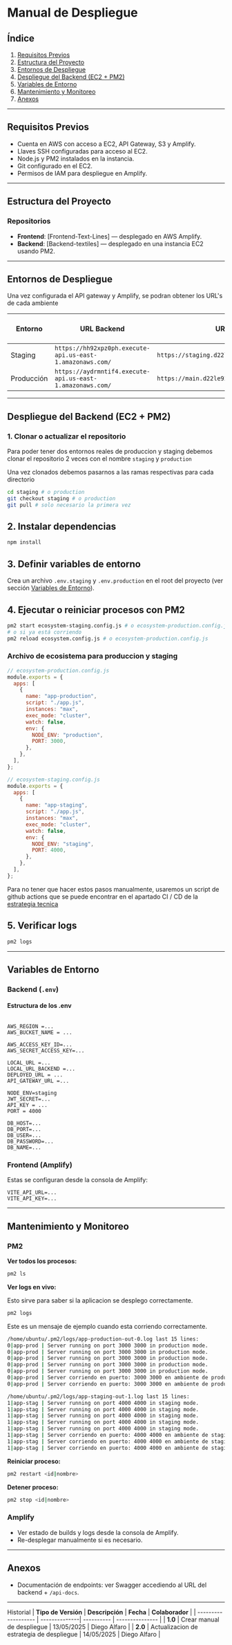# Manual de Despliegue

## Índice

1. [Requisitos Previos](#requisitos-previos)
2. [Estructura del Proyecto](#estructura-del-proyecto)
3. [Entornos de Despliegue](#entornos-de-despliegue)
4. [Despliegue del Backend (EC2 + PM2)](#despliegue-del-backend-ec2--pm2)
5. [Variables de Entorno](#variables-de-entorno)
6. [Mantenimiento y Monitoreo](#mantenimiento-y-monitoreo)
7. [Anexos](#anexos)

---

## Requisitos Previos

- Cuenta en AWS con acceso a EC2, API Gateway, S3 y Amplify.
- Llaves SSH configuradas para acceso al EC2.
- Node.js y PM2 instalados en la instancia.
- Git configurado en el EC2.
- Permisos de IAM para despliegue en Amplify.

---

## Estructura del Proyecto

### Repositorios

- **Frontend**: [Frontend-Text-Lines] — desplegado en AWS Amplify.
- **Backend**: [Backend-textiles] — desplegado en una instancia EC2 usando PM2.

---

## Entornos de Despliegue

Una vez configurada el API gateway y Amplify, se podran obtener los URL's de cada ambiente

| Entorno    | URL Backend                                               | URL Frontend                                     | Rama GitHub | Puerto en EC2 |
| ---------- | --------------------------------------------------------- | ------------------------------------------------ | ----------- | ------------- |
| Staging    | `https://hh92xpz0ph.execute-api.us-east-1.amazonaws.com/` | `https://staging.d22le927zllwnv.amplifyapp.com/` | `staging`   | `4000`        |
| Producción | `https://aydrmntif4.execute-api.us-east-1.amazonaws.com/` | `https://main.d22le927zllwnv.amplifyapp.com/`    | `main`      | `3000`        |

---

## Despliegue del Backend (EC2 + PM2)

### 1. Clonar o actualizar el repositorio

Para poder tener dos entornos reales de produccion y staging debemos clonar el repositorio 2 veces con el nombre `staging` y `production`

Una vez clonados debemos pasarnos a las ramas respectivas para cada directorio

```bash
cd staging # o production
git checkout staging # o production
git pull # solo necesario la primera vez
```

## 2. Instalar dependencias

```bash
npm install
```

## 3. Definir variables de entorno

Crea un archivo `.env.staging` y `.env.production` en el root del proyecto (ver sección [Variables de Entorno](#variables-de-entorno)).

## 4. Ejecutar o reiniciar procesos con PM2

```bash
pm2 start ecosystem-staging.config.js # o ecosystem-production.config.js
# o si ya está corriendo
pm2 reload ecosystem.config.js # o ecosystem-production.config.js
```

### Archivo de ecosistema para produccion y staging

```js
// ecosystem-production.config.js
module.exports = {
  apps: [
    {
      name: "app-production",
      script: "./app.js",
      instances: "max",
      exec_mode: "cluster",
      watch: false,
      env: {
        NODE_ENV: "production",
        PORT: 3000,
      },
    },
  ],
};
```

```js
// ecosystem-staging.config.js
module.exports = {
  apps: [
    {
      name: "app-staging",
      script: "./app.js",
      instances: "max",
      exec_mode: "cluster",
      watch: false,
      env: {
        NODE_ENV: "staging",
        PORT: 4000,
      },
    },
  ],
};
```

Para no tener que hacer estos pasos manualmente, usaremos un script de github actions que se puede encontrar en el apartado CI / CD de la [estrategia tecnica](./estrategia-tecnica-textiles.md)

## 5. Verificar logs

```bash
pm2 logs
```

---

## Variables de Entorno

### Backend (`.env`)

#### Estructura de los .env

```env

AWS_REGION =...
AWS_BUCKET_NAME = ...

AWS_ACCESS_KEY_ID=...
AWS_SECRET_ACCESS_KEY=...

LOCAL_URL =...
LOCAL_URL_BACKEND =...
DEPLOYED_URL = ...
API_GATEWAY_URL =...

NODE_ENV=staging
JWT_SECRET=...
API_KEY = ...
PORT = 4000

DB_HOST=...
DB_PORT=...
DB_USER=...
DB_PASSWORD=...
DB_NAME=...
```

### Frontend (Amplify)

Estas se configuran desde la consola de Amplify:

```env
VITE_API_URL=...
VITE_API_KEY=...
```

---

## Mantenimiento y Monitoreo

### PM2

**Ver todos los procesos:**

```bash
pm2 ls
```

**Ver logs en vivo:**

Esto sirve para saber si la aplicacion se desplego correctamente.

```bash
pm2 logs
```

Este es un mensaje de ejemplo cuando esta corriendo correctamente.

```bash
/home/ubuntu/.pm2/logs/app-production-out-0.log last 15 lines:
0|app-prod | Server running on port 3000 3000 in production mode.
0|app-prod | Server running on port 3000 3000 in production mode.
0|app-prod | Server running on port 3000 3000 in production mode.
0|app-prod | Server running on port 3000 3000 in production mode.
0|app-prod | Server running on port 3000 3000 in production mode.
0|app-prod | Server corriendo en puerto: 3000 3000 en ambiente de production.
0|app-prod | Server corriendo en puerto: 3000 3000 en ambiente de production.

/home/ubuntu/.pm2/logs/app-staging-out-1.log last 15 lines:
1|app-stag | Server running on port 4000 4000 in staging mode.
1|app-stag | Server running on port 4000 4000 in staging mode.
1|app-stag | Server running on port 4000 4000 in staging mode.
1|app-stag | Server running on port 4000 4000 in staging mode.
1|app-stag | Server running on port 4000 4000 in staging mode.
1|app-stag | Server corriendo en puerto: 4000 4000 en ambiente de staging.
1|app-stag | Server corriendo en puerto: 4000 4000 en ambiente de staging.
1|app-stag | Server corriendo en puerto: 4000 4000 en ambiente de staging.
```

**Reiniciar proceso:**

```bash
pm2 restart <id|nombre>
```

**Detener proceso:**

```bash
pm2 stop <id|nombre>
```

### Amplify

- Ver estado de builds y logs desde la consola de Amplify.
- Re-desplegar manualmente si es necesario.

---

## Anexos

- Documentación de endpoints: ver Swagger accediendo al URL del backend + `/api-docs`.

---

Historial
| **Tipo de Versión** | **Descripción** | **Fecha** | **Colaborador** |
| ------------------- | --------------| ---------- | --------------- |
| **1.0** | Crear manual de despliegue | 13/05/2025 | Diego Alfaro |
| **2.0** | Actualizacion de estrategia de despliegue | 14/05/2025 | Diego Alfaro |